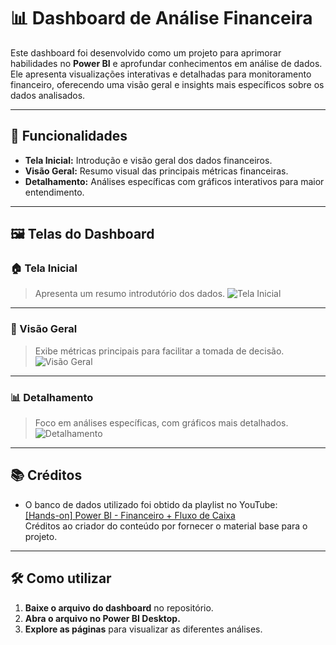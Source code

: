 # 📊 Dashboard de Análise Financeira

Este dashboard foi desenvolvido como um projeto para aprimorar habilidades no **Power BI** e aprofundar conhecimentos em análise de dados. Ele apresenta visualizações interativas e detalhadas para monitoramento financeiro, oferecendo uma visão geral e insights mais específicos sobre os dados analisados.

---

## 🎯 Funcionalidades
- **Tela Inicial:** Introdução e visão geral dos dados financeiros.
- **Visão Geral:** Resumo visual das principais métricas financeiras.
- **Detalhamento:** Análises específicas com gráficos interativos para maior entendimento.

---

## 🖼️ Telas do Dashboard

### 🏠 Tela Inicial
> Apresenta um resumo introdutório dos dados.
![Tela Inicial](https://github.com/user-attachments/assets/16a29fee-281c-4032-9077-9a3faec00c43)

---

### 🌟 Visão Geral
> Exibe métricas principais para facilitar a tomada de decisão.
![Visão Geral](https://github.com/user-attachments/assets/06ba0405-a178-4e97-9e62-a0cd10906659)

---


### 📊 Detalhamento
> Foco em análises específicas, com gráficos mais detalhados.
![Detalhamento](https://github.com/user-attachments/assets/0c7c7570-e5b6-4be9-a8ce-d08c141959f3)


---

## 📚 Créditos
- O banco de dados utilizado foi obtido da playlist no YouTube:  
  [[Hands-on]  Power BI - Financeiro + Fluxo de Caixa](https://youtube.com/playlist?list=PL81QNM0GmZdpdhUyIVkqGob51KZxx8ulv&si=LllBUqnDrVANtXUF)  
  Créditos ao criador do conteúdo por fornecer o material base para o projeto.

---

## 🛠️ Como utilizar
1. **Baixe o arquivo do dashboard** no repositório.
2. **Abra o arquivo no Power BI Desktop.**
3. **Explore as páginas** para visualizar as diferentes análises.


